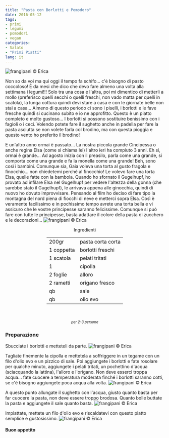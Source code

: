 ```yaml
---
title: "Pasta con Borlotti e Pomodoro"
date: 2016-05-12
tags:
- primi
- legumi
- pomodori
- vegan
categories:
- Salato
- "Primi Piatti"
lang: it
---
```

![](header.jpg "frangipani © Erica")

Non so da voi ma qui oggi il tempo fa schifo... c'è bisogno di pasto coccoloso! È da mesi che dico che devo fare almeno una volta alla settimana i legumi!!! Solo tra una cosa e l'altra, poi mi dimentico di metterli a mollo (preferisco quelli secchi o quelli freschi, non vado matta per quelli in scatola), la lunga cottura quindi devi stare a casa e con le giornate belle non stai a casa... Almeno di questo periodo ci sono i piselli, i borlotti e le fave fresche quindi si cucinano subito e io ne approfitto. Questo è un piatto completo e molto gustoso... I borlotti si possono sostituire benissimo con i fagioli o i ceci. Volendo potete fare il sughetto anche in padella per fare la pasta asciutta se non volete farla col brodino, ma con questa pioggia e questo vento ho preferito il brodino!

E un'altro anno ormai è passato... La nostra piccola grande Cincipessa o anche regina Elsa (come si chiama lei) l'altro ieri ha compiuto 3 anni. Eh si, ormai è grande... Ad agosto inizia con il preasilo, parla come una grande, si comporta come una grande e fa la monella come una grande! Beh, sono così i bambini. Comunque sia, Gaia voleva una torta al gusto fragola e finocchio... non chiedetemi perché al finocchio! Le volevo fare una torta Elsa, quelle fatte con la bambola. Quando ho sfornato il Gugelhupf, ho provato ad infilare Elsa nel Gugelhupf per vedere l'altezza della gonna (che sarebbe stato il Gugelhupf), le arrivava appena alle ginocchia, quindi di nuovo ho dovuto improvvisare. Pensando al film ho deciso di fare tipo la montagna del nord piena di fiocchi di neve e metterci sopra Elsa. Così è veramente facilissimo e in pochissimo tempo avrete una torta bella e vi assicuro che le vostre principesse saranno felicissime. Comunque si può fare con tutte le principesse, basta adattare il colore della pasta di zucchero e le decorazioni...
![](tortagaia.jpg "frangipani © Erica")

<div id="wrapper" style="text-align: center">
  <div id="yourdiv" style="display: inline-block;">
    <div class="ingredients">
      <div class="ingredients-title">Ingredienti</div>
      <table>
        <tbody>
          <tr>
            <td>200gr</td>
            <td>pasta corta corta</td>
          </tr>
          <tr>
            <td>1 coppetta</td>
            <td>borlotti freschi</td>
          </tr>
          <tr>
            <td>1 scatola</td>
            <td>pelati tritati</td>
          </tr>
          <tr>
            <td>1</td>
            <td>cipolla</td>
          </tr>
          <tr>
            <td>2 foglie</td>
            <td>alloro</td>
          </tr>
          <tr>
            <td>2 rametti</td>
            <td>origano fresco</td>
          </tr>
          <tr>
            <td>qb</td>
            <td>sale</td>
          </tr>
          <tr>
            <td>qb</td>
            <td>olio evo</td>
          </tr>
        </tbody>
      </table>
      <br></br>
      <i class="pull-right" style="font-size: 80%;">per 2-3 persone</i>
    </div>
  </div>
</div>


<h3>
  <font color="grey">
    <i class="fa fa-cogs"></i>
  </font> Preparazione
</h3>

Sbucciate i borlotti e metteteli da parte.
![](borlotti.jpg "frangipani © Erica")

Tagliate finemente la cipolla e mettetela a soffriggere in un tegame con un filo d'olio evo e un pizzico di sale. Poi aggiungete i borlotti e fate rosolare per qualche minuto, aggiungete i pelati tritati, un pochettino d'acqua (sciacquando la lattina), l'alloro e l'origano. Non deve esserci troppa acqua... fate cuocere a temperatura moderata finché i borlotti saranno cotti, se c'è bisogno aggiungete poca acqua alla volta.
![](pentola.jpg "frangipani © Erica")

A questo punto allungate il sughetto con l'acqua, giusto quanto basta per far cuocere la pasta, non deve essere troppo brodosa. Quanto bolle buttate la pasta e aggiungete il sale quanto basta.
![](brodo.jpg "frangipani © Erica")

Impiattate, mettete un filo d'olio evo e riscaldatevi con questo piatto semplice e gustosissimo.
![](risultato.jpg "frangipani © Erica")


<h4>Buon appetito
  <font color="red">
    <i class="fa fa-smile-o"></i>
  </font>
</h4>
